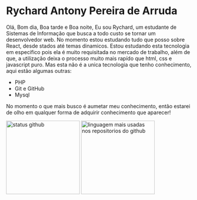 # Rychard Antony Pereira de Arruda

Olá, Bom dia, Boa tarde e Boa noite, Eu sou Rychard, um estudante de Sistemas de Informação que busca a todo custo se tornar um desenvolvedor web. 
No momento estou estudando tudo que posso sobre React, desde stados até temas dinamicos. Estou estudando esta tecnologia em especifico pois ela é muito requisitada no mercado de trabalho, 
além de que, a utilização deixa o processo muito mais rapído que html, css e javascript puro. 
Mas esta não é a unica tecnologia que tenho conhecimento, aqui estão algumas outras:

- PHP
- Git e GitHub
- Mysql

No momento o que mais busco é aumetar meu conhecimento, então estarei de olho em qualquer forma de adquirir conhecimento que aparecer!

<div>
  <img height="200px" src="https://github-readme-stats.vercel.app/api?username=rychardproficional&theme=midnight-purple" alt="status github"/>
  <img height="200px" src="https://github-readme-stats.vercel.app/api/top-langs/?username=rychardproficional&theme=midnight-purple" alt="linguagem mais usadas nos repositorios do github"/>
</div>
